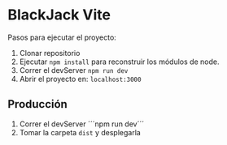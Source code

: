 # BlackJack Vite
 
Pasos para ejecutar el proyecto:

1. Clonar repositorio
2. Ejecutar ```npm install``` para reconstruir los módulos de node.
3. Correr el devServer ```npm run dev```
4. Abrir el proyecto en: ```localhost:3000```

## Producción

1. Correr el devServer ´´´npm run dev´´´
2. Tomar la carpeta ```dist``` y desplegarla

